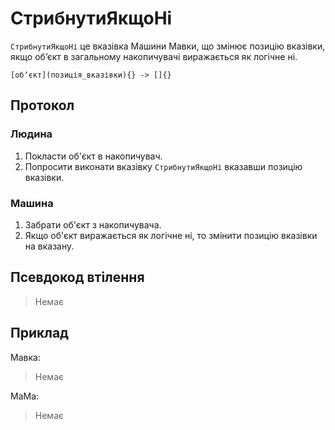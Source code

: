 # СтрибнутиЯкщоНі

`СтрибнутиЯкщоНі` <keyword>це</keyword> вказівка <subject>Машини Мавки</subject>, що змінює позицію вказівки, якщо обʼєкт в загальному накопичувачі виражається як логічне ні.

```
[обʼєкт](позиція_вказівки){} -> []{}
```

## Протокол

### Людина

1. Покласти об'єкт в накопичувач.
2. Попросити виконати вказівку `СтрибнутиЯкщоНі` вказавши позицію вказівки.

### Машина

1. Забрати об'єкт з накопичувача.
2. Якщо об'єкт виражається як логічне ні, то змінити позицію вказівки на вказану.

## Псевдокод втілення

> Немає

## Приклад

<subject>Мавка</subject>:

> Немає

<subject>МаМа</subject>:

> Немає